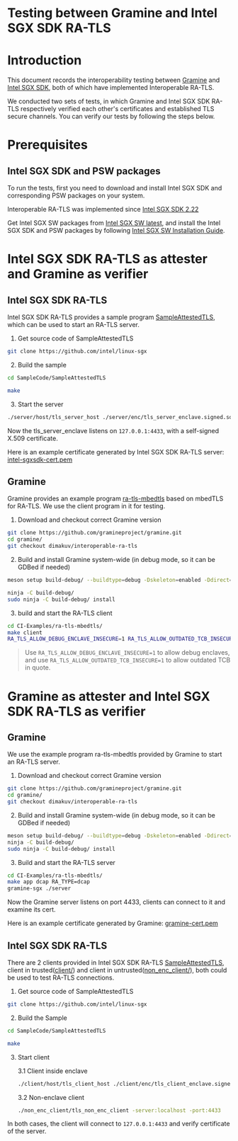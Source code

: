 Testing between Gramine and Intel SGX SDK RA-TLS
====

# Introduction

This document records the interoperability testing between [Gramine](https://github.com/gramineproject/gramine) and [Intel SGX SDK](https://github.com/intel/linux-sgx), both of which have implemented Interoperable RA-TLS.

We conducted two sets of tests, in which Gramine and Intel SGX SDK RA-TLS respectively verified each other's certificates and established TLS secure channels. You can verify our tests by following the steps below.

# Prerequisites

## Intel SGX SDK and PSW packages

To run the tests, first you need to download and install Intel SGX SDK and corresponding PSW packages on your system. 

Interoperable RA-TLS was implemented since [Intel SGX SDK 2.22](https://github.com/intel/linux-sgx/releases/tag/sgx_2.22) 

Get Intel SGX SW packages from [Intel SGX SW latest](https://download.01.org/intel-sgx/latest/linux-latest/distro/), and install the Intel SGX SDK and PSW packages by following [Intel SGX SW Installation Guide](https://download.01.org/intel-sgx/latest/linux-latest/docs/Intel_SGX_SW_Installation_Guide_for_Linux.pdf).

# Intel SGX SDK RA-TLS as attester and Gramine as verifier

## Intel SGX SDK RA-TLS

Intel SGX SDK RA-TLS provides a sample program [SampleAttestedTLS](https://github.com/intel/linux-sgx/tree/master/SampleCode/SampleAttestedTLS), which can be used to start an RA-TLS server.


1. Get source code of SampleAttestedTLS

```sh
git clone https://github.com/intel/linux-sgx
```

2. Build the sample

```sh
cd SampleCode/SampleAttestedTLS

make
```
3. Start the server

```sh
./server/host/tls_server_host ./server/enc/tls_server_enclave.signed.so -port 4433

```

Now the tls_server_enclave listens on `127.0.0.1:4433`, with a self-signed X.509 certificate.

Here is an example certificate generated by Intel SGX SDK RA-TLS server: [intel-sgxsdk-cert.pem](./intel-sgxsdk-cert.pem)

## Gramine

Gramine provides an example program [ra-tls-mbedtls](https://github.com/gramineproject/gramine/tree/master/CI-Examples/ra-tls-mbedtls) based on mbedTLS for RA-TLS. We use the client program in it for testing.

1. Download and checkout correct Gramine version

```sh
git clone https://github.com/gramineproject/gramine.git
cd gramine/
git checkout dimakuv/interoperable-ra-tls
```

2. Build and install Gramine system-wide (in debug mode, so it can be GDBed if needed)

```sh
meson setup build-debug/ --buildtype=debug -Dskeleton=enabled -Ddirect=enabled -Dsgx=enabled -Ddcap=enabled -Dsgx_driver=upstream -Dsgx_driver_include_path=/usr/include/x86_64-linux-gnu/

ninja -C build-debug/
sudo ninja -C build-debug/ install
```

3. build and start the RA-TLS client

```sh
cd CI-Examples/ra-tls-mbedtls/
make client
RA_TLS_ALLOW_DEBUG_ENCLAVE_INSECURE=1 RA_TLS_ALLOW_OUTDATED_TCB_INSECURE=1  ./client dcap
```

> Use `RA_TLS_ALLOW_DEBUG_ENCLAVE_INSECURE=1` to allow debug enclaves, and use `RA_TLS_ALLOW_OUTDATED_TCB_INSECURE=1` to allow outdated TCB in quote.


# Gramine as attester and Intel SGX SDK RA-TLS as verifier

## Gramine

We use the example program ra-tls-mbedtls provided by Gramine to start an RA-TLS server.

1. Download and checkout correct Gramine version

```sh
git clone https://github.com/gramineproject/gramine.git
cd gramine/
git checkout dimakuv/interoperable-ra-tls
```

2. Build and install Gramine system-wide (in debug mode, so it can be GDBed if needed)

```sh
meson setup build-debug/ --buildtype=debug -Dskeleton=enabled -Ddirect=enabled -Dsgx=enabled -Ddcap=enabled -Dsgx_driver=upstream
ninja -C build-debug/
sudo ninja -C build-debug/ install
```

3. Build and start the RA-TLS server

```sh
cd CI-Examples/ra-tls-mbedtls/
make app dcap RA_TYPE=dcap
gramine-sgx ./server
```

Now the Gramine server listens on port 4433, clients can connect to it and examine its cert.

Here is an example certificate generated by Gramine: [gramine-cert.pem](./gramine-cert.pem)

## Intel SGX SDK RA-TLS

There are 2 clients provided in Intel SGX SDK RA-TLS [SampleAttestedTLS](https://github.com/intel/linux-sgx/tree/master/SampleCode/SampleAttestedTLS), client in trusted([client/](https://github.com/intel/linux-sgx/tree/master/SampleCode/SampleAttestedTLS/client)) and client in untrusted([non_enc_client/](https://github.com/intel/linux-sgx/tree/master/SampleCode/SampleAttestedTLS/non_enc_client)), both could be used to test RA-TLS connections. 

1. Get source code of SampleAttestedTLS

```sh
git clone https://github.com/intel/linux-sgx
```

2. Build the Sample

```sh
cd SampleCode/SampleAttestedTLS

make
```

3. Start client
    
    3.1  Client inside enclave
    ```sh
    ./client/host/tls_client_host ./client/enc/tls_client_enclave.signed.so -server:localhost -port:4433
    ```

    3.2  Non-enclave client
    ```sh
    ./non_enc_client/tls_non_enc_client -server:localhost -port:4433
    ```

In both cases, the client will connect to `127.0.0.1:4433` and verify certificate of the server.
